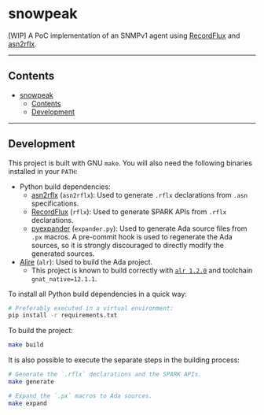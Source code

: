 # snowpeak

[WIP] A PoC implementation of an SNMPv1 agent using [RecordFlux] and [asn2rflx].

---

## Contents

- [snowpeak](#snowpeak)
  - [Contents](#contents)
  - [Development](#development)

---

## Development

This project is built with GNU `make`. You will also need the following binaries installed in your `PATH`:

- Python build dependencies:
  - [asn2rflx] (`asn2rflx`): Used to generate `.rflx` declarations from `.asn` specifications.
  - [RecordFlux] (`rflx`): Used to generate SPARK APIs from `.rflx` declarations.
  - [pyexpander] (`expander.py`): Used to generate Ada source files from `.px` macros. A pre-commit hook is used to regenerate the Ada sources, so it is strongly discouraged to directly modify the generated sources.
- [Alire] (`alr`): Used to build the Ada project.
  - This project is known to build correctly with [`alr 1.2.0`](https://github.com/alire-project/alire/releases/tag/v1.2.0) and toolchain `gnat_native=12.1.1`.

To install all Python build dependencies in a quick way:

```bash
# Preferably executed in a virtual environment:
pip install -r requirements.txt
```

To build the project:

```bash
make build
```

It is also possible to execute the separate steps in the building process:

```bash
# Generate the `.rflx` declarations and the SPARK APIs.
make generate

# Expand the `.px` macros to Ada sources.
make expand
```

[alire]: https://github.com/alire-project/alire
[recordflux]: https://github.com/Componolit/RecordFlux
[asn2rflx]: https://github.com/rami3l/asn2rflx
[pyexpander]: https://pypi.org/project/pyexpander
